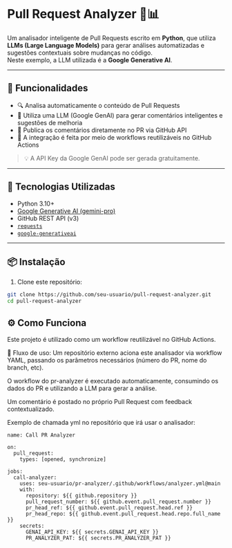 # Pull Request Analyzer 🤖📊

Um analisador inteligente de Pull Requests escrito em **Python**, que utiliza **LLMs (Large Language Models)** para gerar análises automatizadas e sugestões contextuais sobre mudanças no código.  
Neste exemplo, a LLM utilizada é a **Google Generative AI**.

---

## 🚀 Funcionalidades

- 🔍 Analisa automaticamente o conteúdo de Pull Requests
- 🧠 Utiliza uma LLM (Google GenAI) para gerar comentários inteligentes e sugestões de melhoria
- 📝 Publica os comentários diretamente no PR via GitHub API
- 🧪 A integração é feita por meio de workflows reutilizáveis no GitHub Actions

> 💡 A API Key da Google GenAI pode ser gerada gratuitamente.

---

## 🧰 Tecnologias Utilizadas

- Python 3.10+
- [Google Generative AI (gemini-pro)](https://ai.google.dev/)
- GitHub REST API (v3)
- [`requests`](https://pypi.org/project/requests/)
- [`google-generativeai`](https://pypi.org/project/google-generativeai/)

---

## 📦 Instalação

1. Clone este repositório:

```bash
git clone https://github.com/seu-usuario/pull-request-analyzer.git
cd pull-request-analyzer
```

## ⚙️ Como Funciona

Este projeto é utilizado como um workflow reutilizável no GitHub Actions.

🔁 Fluxo de uso:
Um repositório externo aciona este analisador via workflow YAML, passando os parâmetros necessários (número do PR, nome do branch, etc).

O workflow do pr-analyzer é executado automaticamente, consumindo os dados do PR e utilizando a LLM para gerar a análise.

Um comentário é postado no próprio Pull Request com feedback contextualizado.

Exemplo de chamada yml no repositório que irá usar o analisador:

```
name: Call PR Analyzer

on:
  pull_request:
    types: [opened, synchronize]

jobs:
  call-analyzer:
    uses: seu-usuario/pr-analyzer/.github/workflows/analyzer.yml@main
    with:
      repository: ${{ github.repository }}
      pull_request_number: ${{ github.event.pull_request.number }}
      pr_head_ref: ${{ github.event.pull_request.head.ref }}
      pr_head_repo: ${{ github.event.pull_request.head.repo.full_name }}
    secrets:
      GENAI_API_KEY: ${{ secrets.GENAI_API_KEY }}
      PR_ANALYZER_PAT: ${{ secrets.PR_ANALYZER_PAT }}
```
